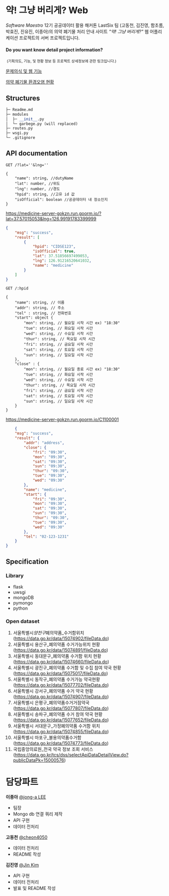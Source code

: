 # 약! 그냥 버리게? Web

_Software Maestro_ 12기 공공데이터 활용 해커톤 LastSix 팀 (고동천, 김진영, 함초롬, 박효진, 진유진, 이종아)의 의약 폐기물 처리 안내 사이트 _"약! 그냥 버리게?"_ 웹 어플리케이션 프로젝트의 서버 프로젝트입니다. 

#### Do you want know detail project information?

<small> (기획의도, 기능, 및 현황 정보 등 프로젝트 상세정보에 관한 링크입니다.) </small>

[문제의식 및 웹 기능](https://www.notion.so/98bdeab0972442b2a10d3159a90fa61e)

[의약 폐기물 환경오염 현황](https://www.notion.so/88fc34bcf5f94065904721c0f1bd08ec)

## Structures

```python
├─ Readme.md
├─ modules
│  ├─ __init__.py
│  └─ garbege.py (will replaced)
├─ routes.py
├─ wsgi.py
└─ .gitignore
```

## API documentation

`GET /?lat=''&lng=''`

```text
{
    "name": string, //dutyName
    "lat": number, //위도
    "lng": number, //경도
    "hpid": string, //고유 id 값
    "isOfficial": boolean //공공데이터 내 장소인지
}
```

https://medicine-server-gokzn.run.goorm.io/?lat=37.57015053&lng=126.99191783399999

```json
{
    "msg": "success",
    "result": [
        {
            "hpid": "CIDSE123",
            "isOfficial": true,
            "lat": 37.51856697499053,
            "lng": 126.91216520641032,
            "name": "medicine"
        }
    ]
}
```

`GET /:hpid`

```text
{
    "name": string, // 이름
    "addr": string, // 주소
    "tel" : string, // 전화번호
    "start": object {
        "mon": string, // 월요일 시작 시간 ex) "18:30"
        "tue": string, // 화요일 시작 시간
        "wed": string, // 수요일 시작 시간
        "thur": string, // 목요일 시작 시간
        "fri": string, // 금요일 시작 시간
        "sat": string, // 토요일 시작 시간
        "sun": string, // 일요일 시작 시간
    },
    "close" : {
        "mon": string, // 월요일 종료 시간 ex) "18:30"
        "tue": string, // 화요일 시작 시간
        "wed": string, // 수요일 시작 시간
        "thur": string, // 목요일 시작 시간
        "fri": string, // 금요일 시작 시간
        "sat": string, // 토요일 시작 시간
        "sun": string, // 일요일 시작 시간
    }
}
```

https://medicine-server-gokzn.run.goorm.io/C1100001

```json
    {
    "msg": "success",
    "result": {
        "addr": "address",
        "close": {
            "fri": "09:30",
            "mon": "09:30",
            "sat": "09:30",
            "sun": "09:30",
            "thur": "09:30",
            "tue": "09:30",
            "wed": "09:30"
        },
        "name": "medicine",
        "start": {
            "fri": "09:30",
            "mon": "09:30",
            "sat": "09:30",
            "sun": "09:30",
            "thur": "09:30",
            "tue": "09:30",
            "wed": "09:30"
        },
        "tel": "02-123-1231"
    }
}
```

## Specification

### Library ###
- flask
- uwsgi
- mongoDB
- pymongo
- python

### Open dataset ###
1. 서울특별시*양천구*폐의약품\_수거함위치
   (https://data.go.kr/data/15074902/fileData.do)
2. 서울특별시 용산구\_폐의약품 수거가능위치 현황
   (https://data.go.kr/data/15074891/fileData.do)
3. 서울특별시 동대문구\_폐의약품 수거함 위치 현황
   (https://data.go.kr/data/15074660/fileData.do)
4. 서울특별시 광진구\_폐의약품 수거함 및 수집 참여 약국 현황
   (https://data.go.kr/data/15075017/fileData.do)
5. 서울특별시 동작구\_폐의약품 수거가능 약국현황
   (https://data.go.kr/data/15077702/fileData.do)
6. 서울특별시 강서구\_폐의약품 수거 약국 현황
   (https://data.go.kr/data/15074907/fileData.do)
7. 서울특별시 은평구\_폐의약품수거거점약국
   (https://data.go.kr/data/15077807/fileData.do)
8. 서울특별시 송파구\_폐의약품 수거 참여 약국 현황
   (https://data.go.kr/data/15077652/fileData.do)
9. 서울특별시 서대문구\_가정폐의약품 수거함 위치
   (https://data.go.kr/data/15074855/fileData.do)
10. 서울특별시 마포구\_불용의약품수거함
   (https://data.go.kr/data/15074773/fileData.do)
11. 국립중앙의료원\_전국 약국 정보 조회 서비스
   (https://data.go.kr/tcs/dss/selectApiDataDetailView.do?publicDataPk=15000576)

# 담당파트

**이종아** [@jong-a LEE](https://github.com/whddk4415)
- 팀장
- Mongo db 연결 쿼리 제작
- API 구현
- 데이터 전처리

**고동천** [@cheon4050](https://github.com/cheon4050)
- 데이터 전처리
- README 작성

**김진영** [@Jin Kim](https://github.com/gimquokka)
- API 구현
- 데이터 전처리
- 발표 및 README 작성
